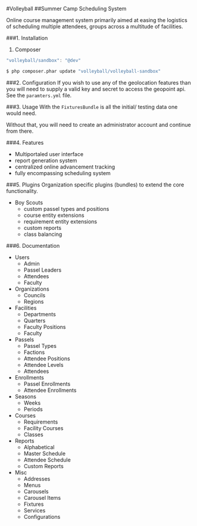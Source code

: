 #Volleyball
##Summer Camp Scheduling System

Online course management system primarily aimed at easing the logistics of scheduling multiple attendees, groups across a multitude of facilities.

###1. Installation

1) Composer
```js
"volleyball/sandbox": "@dev"
```

```bash
$ php composer.phar update "volleyball/volleyball-sandbox"
```

###2. Configuration
If you wish to use any of the geolocation features than you will need to supply a valid key and secret to access the geopoint api.  See the `paramters.yml` file.


###3. Usage
With the `FixturesBundle` is all the initial/ testing data one would need.

Without that, you will need to create an administrator account and continue from there.

###4. Features
- Multiportaled user interface
- report generation system
- centralized online advancement tracking
- fully encompassing scheduling system

###5. Plugins
Organization specific plugins (bundles) to extend the core functionality.
- Boy Scouts
    - custom passel types and positions
    - course entity extensions
    - requirement entity extensions
    - custom reports
    - class balancing

###6. Documentation
- Users
    - Admin
    - Passel Leaders
    - Attendees
    - Faculty
- Organizations
    - Councils
    - Regions
- Facilities
    - Departments
    - Quarters
    - Faculty Positions
    - Faculty
- Passels
    - Passel Types
    - Factions
    - Attendee Positions
    - Attendee Levels
    - Attendees
- Enrollments
    - Passel Enrollments
    - Attendee Enrollments
- Seasons
    - Weeks
    - Periods
- Courses
    - Requirements
    - Facility Courses
    - Classes
- Reports
    - Alphabetical
    - Master Schedule
    - Attendee Schedule
    - Custom Reports
- Misc
    - Addresses
    - Menus
    - Carousels
    - Carousel Items
    - Fixtures
    - Services
    - Configurations
    